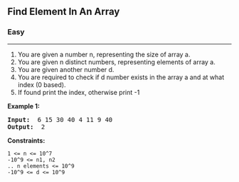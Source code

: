 ## Find Element In An Array

### Easy
***

1. You are given a number n, representing the size of array a.
2. You are given n distinct numbers, representing elements of array a.
3. You are given another number d.
4. You are required to check if d number exists in the array a and at what index (0 based). 
5. If found print the index, otherwise print -1
                               
**Example 1:**
<pre>
<b>Input: </b> 6 15 30 40 4 11 9 40
<b>Output: </b> 2
</pre>

**Constraints:**
```
1 <= n <= 10^7
-10^9 <= n1, n2 
.. n elements <= 10^9
-10^9 <= d <= 10^9
```
